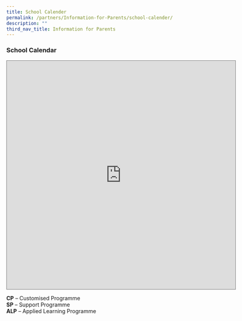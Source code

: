 ```yaml
---
title: School Calender
permalink: /partners/Information-for-Parents/school-calender/
description: ""
third_nav_title: Information for Parents
---
```

### School Calendar

<iframe src="https://calendar.google.com/calendar/embed?height=600&wkst=1&bgcolor=%23ffffff&ctz=Asia%2FSingapore&src=Y180YTk0MTQ0MDVhOWJmMDViODVkYmRkZWRjN2UzMmQxN2FlODk5YTk1MGU1NmY1YWM4ZGM1NzZiYzFiYzM1NWM1QGdyb3VwLmNhbGVuZGFyLmdvb2dsZS5jb20&src=Y19mMTg5ZDRhZDQ3YjFkNzgyODVlMTlkMjkwOTQ1NjgwNmQzNGUwZGJjZDI1ZjYzOTFlMGJhZWViZjRlZDc0ODRmQGdyb3VwLmNhbGVuZGFyLmdvb2dsZS5jb20&src=Y19jMGM3Y2VmNDU5M2I3ZmE3Njk4OWI1ZWIxM2VmYzc5ZWE4NDZmOWQwM2E2YTAxM2YxNWQ4ZjFmYmY1YWI0ZGMxQGdyb3VwLmNhbGVuZGFyLmdvb2dsZS5jb20&src=Y19mZWUxZjlkMzgzZmUxMGUzYmU3NjlkN2ExZDExNjgwNGUwNTA1YTgxMDRkZWY4YTg4NzRkMGY0MjNkMTYyNmQ4QGdyb3VwLmNhbGVuZGFyLmdvb2dsZS5jb20&src=Y18wNzczNTU5Mjc4ZDliN2ViZmYyZTRhMjg4YWY4ZTE3Y2Y5MjRiOTFjMjMwYjgyYjA2ZDc0MzYxMjJhNmY5ZjU3QGdyb3VwLmNhbGVuZGFyLmdvb2dsZS5jb20&src=Y182YzU4ZTY3MGQ4YTAyMjllNjA1MGUyYTQ1YzVlNTQ5ZmZiYjZlNzE2MTQ4MzViYmIzZTM3NDkyN2I4ZTMyOTI3QGdyb3VwLmNhbGVuZGFyLmdvb2dsZS5jb20&color=%23EF6C00&color=%23C0CA33&color=%23E4C441&color=%23F09300&color=%23A79B8E&color=%23C0CA33" style="border:solid 1px #777" width="600" height="600" frameborder="0" scrolling="no"></iframe>

**CP**&nbsp;– Customised Programme <br>
**SP**&nbsp;– Support Programme <br>
**ALP**&nbsp;– Applied Learning Programme <br>
